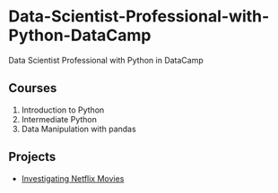 # Data-Scientist-Professional-with-Python-DataCamp
Data Scientist Professional with Python in DataCamp
## Courses
1. Introduction to Python
2. Intermediate Python
3. Data Manipulation with pandas
## Projects
- [Investigating Netflix Movies](https://github.com/Ahmed-Gamal-AG10/Data-Scientist-Professional-with-Python-DataCamp/tree/main/Project%20Investigating%20Netflix%20Movies)
